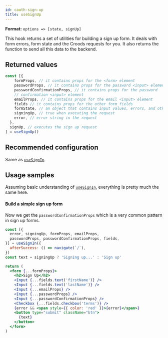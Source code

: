 ```yaml
---
id: cauth-sign-up
title: useSignUp
---
```


**Format:** `options => [state, signUp]`

This hook returns a set of utilities for building a sign up form. It deals with form errors, form state and the Croods requests for you. It also returns the function to send all this data to the backend.

## Returned values

```jsx
const [{
    formProps, // it contains props for the <form> element
    passwordProps, // it contains props for the password <input> element
    passwordConfirmationProps, // it contains props for the password
    // confirmation <input> element
    emailProps, // it contains props for the email <input> element
    fields // it contains props for the other form fields
    formState, // an object that contains input values, errors, and other info
    signingUp, // true when executing the request
    error, // error string in the request
  },
  signUp, // executes the sign up request
] = useSignUp()
```

## Recommended configuration

Same as [`useSignIn`](/docs/cauth-sign-in#recommended-configuration).

## Usage samples

Assuming basic understanding of [`useSignIn`](/docs/cauth-sign-in#usage-samples), everything is pretty much the same here.

#### Build a simple sign up form

Now we get the `passwordConfirmationProps` which is a very common pattern in sign up forms.

```jsx
const [{
  error, signingUp, formProps, emailProps,
  passwordProps, passwordConfirmationProps, fields,
}] = useSignIn({
  afterSuccess: () => navigate(`/`),
})
const text = signingUp ? 'Signing up...' : 'Sign up'

return (
  <form {...formProps}>
    <h2>Sign Up</h2>
    <Input {...fields.text('firstName')} />
    <Input {...fields.text('lastName')} />
    <Input {...emailProps} />
    <Input {...passwordProps} />
    <Input {...passwordConfirmationProps} />
    <Checkbox {...fields.checkbox('terms')} />
    {error && <span style={{ color: 'red' }}>{error}</span>}
    <button type="submit" className="btn">
      {text}
    </button>
  </form>
)
```

